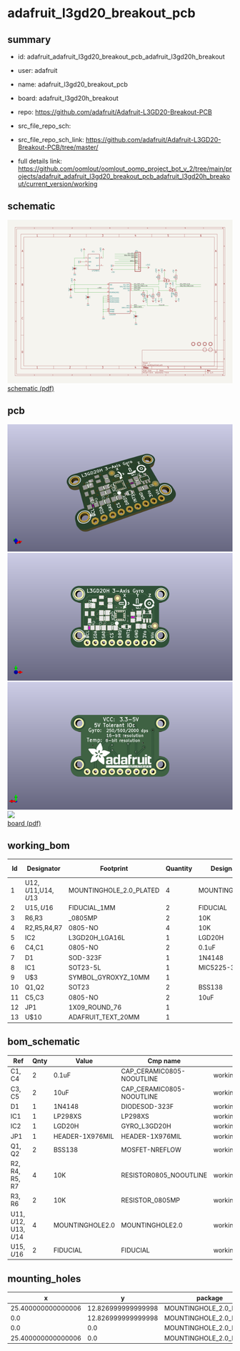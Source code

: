 # adafruit_l3gd20_breakout_pcb
 
## summary 
* id: adafruit_adafruit_l3gd20_breakout_pcb_adafruit_l3gd20h_breakout
* user: adafruit
* name: adafruit_l3gd20_breakout_pcb
* board: adafruit_l3gd20h_breakout
* repo: https://github.com/adafruit/Adafruit-L3GD20-Breakout-PCB



* src_file_repo_sch: 
* src_file_repo_sch_link: https://github.com/adafruit/Adafruit-L3GD20-Breakout-PCB/tree/master/
* full details link: https://github.com/oomlout/oomlout_oomp_project_bot_v_2/tree/main/projects/adafruit_adafruit_l3gd20_breakout_pcb_adafruit_l3gd20h_breakout/current_version/working  

## schematic  
![](working_schematic_600.png)  
[schematic (pdf)](working_schematic.pdf)  

## pcb  
![](working_3d_600.png) 
![](working_3d_front_600.png)  
![](working_3d_back_600.png)  
![](working_600.png)  
[board (pdf)](working.pdf)  

## working_bom
| Id | Designator | Footprint | Quantity | Designation | Supplier and ref |  | None | 
| --- | --- | --- | --- | --- | --- | --- | --- | 
| 1 | U$12,U$11,U$14,U$13 | MOUNTINGHOLE_2.0_PLATED | 4 | MOUNTINGHOLE2.0 |  |  | [''] | 
| 2 | U$15,U$16 | FIDUCIAL_1MM | 2 | FIDUCIAL |  |  | [''] | 
| 3 | R6,R3 | _0805MP | 2 | 10K |  |  | [''] | 
| 4 | R2,R5,R4,R7 | 0805-NO | 4 | 10K |  |  | [''] | 
| 5 | IC2 | L3GD20H_LGA16L | 1 | LGD20H |  |  | [''] | 
| 6 | C4,C1 | 0805-NO | 2 | 0.1uF |  |  | [''] | 
| 7 | D1 | SOD-323F | 1 | 1N4148 |  |  | [''] | 
| 8 | IC1 | SOT23-5L | 1 | MIC5225-3.3 |  |  | [''] | 
| 9 | U$3 | SYMBOL_GYROXYZ_10MM | 1 |  |  |  | [''] | 
| 10 | Q1,Q2 | SOT23 | 2 | BSS138 |  |  | [''] | 
| 11 | C5,C3 | 0805-NO | 2 | 10uF |  |  | [''] | 
| 12 | JP1 | 1X09_ROUND_76 | 1 |  |  |  | [''] | 
| 13 | U$10 | ADAFRUIT_TEXT_20MM | 1 |  |  |  | [''] | 


## bom_schematic
| Ref | Qnty | Value | Cmp name | Footprint | Description | Vendor | DNP | 
| --- | --- | --- | --- | --- | --- | --- | --- | 
| C1, C4 | 2 | 0.1uF | CAP_CERAMIC0805-NOOUTLINE | working:0805-NO |  |  |  | 
| C3, C5 | 2 | 10uF | CAP_CERAMIC0805-NOOUTLINE | working:0805-NO |  |  |  | 
| D1 | 1 | 1N4148 | DIODESOD-323F | working:SOD-323F |  |  |  | 
| IC1 | 1 | LP298XS | LP298XS | working:SOT23-5L |  |  |  | 
| IC2 | 1 | LGD20H | GYRO_L3GD20H | working:L3GD20H_LGA16L |  |  |  | 
| JP1 | 1 | HEADER-1X976MIL | HEADER-1X976MIL | working:1X09_ROUND_76 |  |  |  | 
| Q1, Q2 | 2 | BSS138 | MOSFET-NREFLOW | working:SOT23 |  |  |  | 
| R2, R4, R5, R7 | 4 | 10K | RESISTOR0805_NOOUTLINE | working:0805-NO |  |  |  | 
| R3, R6 | 2 | 10K | RESISTOR_0805MP | working:_0805MP |  |  |  | 
| U$11, U$12, U$13, U$14 | 4 | MOUNTINGHOLE2.0 | MOUNTINGHOLE2.0 | working:MOUNTINGHOLE_2.0_PLATED |  |  |  | 
| U$15, U$16 | 2 | FIDUCIAL | FIDUCIAL | working:FIDUCIAL_1MM |  |  |  | 


## mounting_holes
| x | y | package | value | ref | size | 
| --- | --- | --- | --- | --- | --- | 
| 25.400000000000006 | 12.826999999999998 | MOUNTINGHOLE_2.0_PLATED | MOUNTINGHOLE2.0 | U$11 | m3 | 
| 0.0 | 12.826999999999998 | MOUNTINGHOLE_2.0_PLATED | MOUNTINGHOLE2.0 | U$12 | m3 | 
| 0.0 | 0.0 | MOUNTINGHOLE_2.0_PLATED | MOUNTINGHOLE2.0 | U$13 | m3 | 
| 25.400000000000006 | 0.0 | MOUNTINGHOLE_2.0_PLATED | MOUNTINGHOLE2.0 | U$14 | m3 | 


